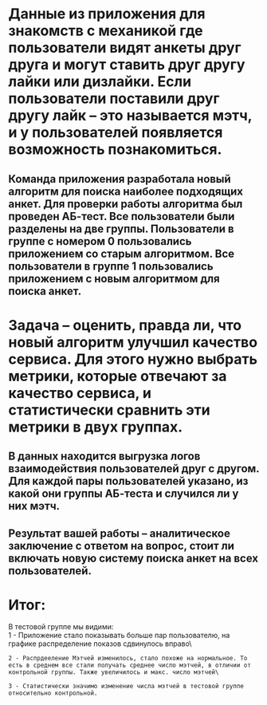 # Данные из приложения для знакомств с механикой где пользователи видят анкеты друг друга и могут ставить друг другу лайки или дизлайки. Если пользователи поставили друг другу лайк – это называется мэтч, и у пользователей появляется возможность познакомиться.

## Команда приложения разработала новый алгоритм для поиска наиболее подходящих анкет. Для проверки работы алгоритма был проведен АБ-тест. Все пользователи были разделены на две группы. Пользователи в группе с номером 0 пользовались приложением со старым алгоритмом. Все пользователи в группе 1 пользовались приложением с новым алгоритмом для поиска анкет.

# Задача – оценить, правда ли, что новый алгоритм улучшил качество сервиса. Для этого нужно выбрать метрики, которые отвечают за качество сервиса, и статистически сравнить эти метрики в двух группах.

## В данных находится выгрузка логов взаимодействия пользователей друг с другом. Для каждой пары пользователей указано, из какой они группы АБ-теста и случился ли у них мэтч.

## Результат вашей работы – аналитическое заключение с ответом на вопрос, стоит ли включать новую систему поиска анкет на всех пользователей.

# Итог:
 В тестовой группе мы видими:\
    1 - Приложение стало показывать больше пар пользователю, на графике распределение показов сдвинулось вправо\
    
    2 - Распрдееление Мэтчей изменилось, стало похоже на нормальное. То есть в среднем все стали получать среднее число мэтчей, в отличии от контрольной группы. Также увеличилось и макс. число мэтчей\
    
    3 - Статистически значимо изменение числа мэтчей в тестовой группе относительно контрольной.

